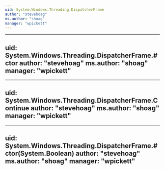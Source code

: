 ```yaml
---
uid: System.Windows.Threading.DispatcherFrame
author: "stevehoag"
ms.author: "shoag"
manager: "wpickett"
---
```


---
uid: System.Windows.Threading.DispatcherFrame.#ctor
author: "stevehoag"
ms.author: "shoag"
manager: "wpickett"
---

---
uid: System.Windows.Threading.DispatcherFrame.Continue
author: "stevehoag"
ms.author: "shoag"
manager: "wpickett"
---

---
uid: System.Windows.Threading.DispatcherFrame.#ctor(System.Boolean)
author: "stevehoag"
ms.author: "shoag"
manager: "wpickett"
---
